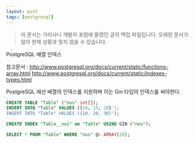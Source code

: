 ```yaml
---
layout: post
tags: [postgresql]
---
```


> 이 문서는 가리사니 개발자 포럼에 올렸던 글의 백업 파일입니다.
오래된 문서가 많아 현재 상황과 맞지 않을 수 있습니다.


PostgreSQL 배열 인덱스

참고문서 :
	http://www.postgresql.org/docs/current/static/functions-array.html
	http://www.postgresql.org/docs/current/static/indexes-types.html

PostgreSQL 에선 배열의 인덱스를 지원하며 이는 Gin 타입의 인덱스를 써야한다.

``` sql
CREATE TABLE "Table" ("nos" int[]);
INSERT INTO "Table" VALUES ({10, 15, 20}');
INSERT INTO "Table" VALUES ({10, 20, 30}');

CREATE INDEX "Table__nos" on "Table" USING GIN ("nos");

SELECT * FROM "Table" WHERE "nos" @> ARRAY[20];
```
